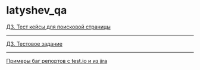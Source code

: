 # latyshev_qa

[ДЗ. Тест кейсы для поисковой страницы](https://docs.google.com/spreadsheets/d/1JAXa75g28m458WQxhslrq1I0tdggoaZ6QMcDLKTf-44/edit?usp=sharing)

---

[ДЗ. Тестовое задание](https://docs.google.com/spreadsheets/d/1alRbl4-u7AFV4T2zSRE4wJZWmPtSt3aNDcZLrK0O7ks/edit?usp=sharing)


---

[Примеры баг репортов с test.io и из jira](https://drive.google.com/drive/folders/1YsM--0QIcz3CrfKw_u1Ic_BB09tVtAWM?usp=sharing)